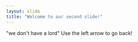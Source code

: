 ```yaml
---
layout: slide
title: "Welcome to our second slide!"
---
```

"we don't have a lord"
Use the left arrow to go back!
